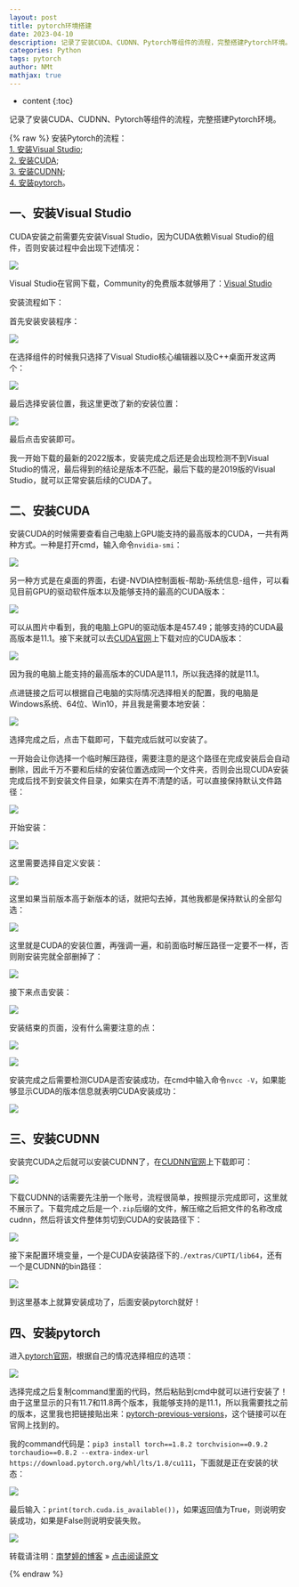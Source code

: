 ```yaml
---
layout: post
title: pytorch环境搭建
date: 2023-04-10
description: 记录了安装CUDA、CUDNN、Pytorch等组件的流程，完整搭建Pytorch环境。
categories: Python
tags: pytorch
author: NMt
mathjax: true
---
```


* content
{:toc}

记录了安装CUDA、CUDNN、Pytorch等组件的流程，完整搭建Pytorch环境。

<div style='display: none'>
@@@@
</div>





{% raw %}
安装Pytorch的流程：  
[1. 安装Visual Studio](#一安装visual-studio);  
[2. 安装CUDA](#二安装cuda);  
[3. 安装CUDNN](#三安装cudnn);  
[4. 安装pytorch](#四安装pytorch)。  

## 一、安装Visual Studio  

CUDA安装之前需要先安装Visual Studio，因为CUDA依赖Visual Studio的组件，否则安装过程中会出现下述情况：  

![][pt_01]  

Visual Studio在官网下载，Community的免费版本就够用了：[Visual Studio][link_01]  

安装流程如下：  

首先安装安装程序：  

![][pt_02]  

在选择组件的时候我只选择了Visual Studio核心编辑器以及C++桌面开发这两个：  

![][pt_03]  

最后选择安装位置，我这里更改了新的安装位置：  

![][pt_04]  

最后点击安装即可。  

我一开始下载的最新的2022版本，安装完成之后还是会出现检测不到Visual Studio的情况，最后得到的结论是版本不匹配，最后下载的是2019版的Visual Studio，就可以正常安装后续的CUDA了。  

## 二、安装CUDA  

安装CUDA的时候需要查看自己电脑上GPU能支持的最高版本的CUDA，一共有两种方式。一种是打开cmd，输入命令`nvidia-smi`：  

![][pt_05]  

另一种方式是在桌面的界面，右键-NVDIA控制面板-帮助-系统信息-组件，可以看见目前GPU的驱动软件版本以及能够支持的最高的CUDA版本：  

![][pt_06]  

可以从图片中看到，我的电脑上GPU的驱动版本是457.49；能够支持的CUDA最高版本是11.1。接下来就可以去[CUDA官网][link_02]上下载对应的CUDA版本：  

![][pt_07]  

因为我的电脑上能支持的最高版本的CUDA是11.1，所以我选择的就是11.1。  

点进链接之后可以根据自己电脑的实际情况选择相关的配置，我的电脑是Windows系统、64位、Win10，并且我是需要本地安装：  

![][pt_08]  

选择完成之后，点击下载即可，下载完成后就可以安装了。  

一开始会让你选择一个临时解压路径，需要注意的是这个路径在完成安装后会自动删除，因此千万不要和后续的安装位置选成同一个文件夹，否则会出现CUDA安装完成后找不到安装文件目录，如果实在弄不清楚的话，可以直接保持默认文件路径：  

![][pt_09]  

开始安装：  

![][pt_10]  

这里需要选择自定义安装：  

![][pt_11]

这里如果当前版本高于新版本的话，就把勾去掉，其他我都是保持默认的全部勾选：  

![][pt_12]  

这里就是CUDA的安装位置，再强调一遍，和前面临时解压路径一定要不一样，否则刚安装完就全部删掉了：  

![][pt_13]  

接下来点击安装：  

![][pt_14]  

安装结束的页面，没有什么需要注意的点：  

![][pt_15]  

![][pt_16]  

安装完成之后需要检测CUDA是否安装成功，在cmd中输入命令`nvcc -V`，如果能够显示CUDA的版本信息就表明CUDA安装成功：  

![][pt_17]  


## 三、安装CUDNN  

安装完CUDA之后就可以安装CUDNN了，在[CUDNN官网][link_03]上下载即可：  

![][pt_18]  

下载CUDNN的话需要先注册一个账号，流程很简单，按照提示完成即可，这里就不展示了。下载完成之后是一个`.zip`后缀的文件，解压缩之后把文件的名称改成cudnn，然后将该文件整体剪切到CUDA的安装路径下：  

![][pt_19]  

接下来配置环境变量，一个是CUDA安装路径下的`./extras/CUPTI/lib64`，还有一个是CUDNN的bin路径：  

![][pt_21]  

到这里基本上就算安装成功了，后面安装pytorch就好！  

## 四、安装pytorch  

进入[pytorch官网][link_04]，根据自己的情况选择相应的选项：  

![][pt_20]  

选择完成之后复制command里面的代码，然后粘贴到cmd中就可以进行安装了！由于这里显示的只有11.7和11.8两个版本，我能够支持的是11.1，所以我需要找之前的版本，这里我也把链接贴出来：[pytorch-previous-versions][link_05]，这个链接可以在官网上找到的。  

我的command代码是：`pip3 install torch==1.8.2 torchvision==0.9.2 torchaudio==0.8.2 --extra-index-url https://download.pytorch.org/whl/lts/1.8/cu111`，下面就是正在安装的状态：  

![][pt_22]  

最后输入：`print(torch.cuda.is_available())`，如果返回值为True，则说明安装成功，如果是False则说明安装失败。  

![][pt_23]  

转载请注明：[南梦婷的博客](https://norah2.github.io) » [点击阅读原文](https://norah2.github.io/2023/04/10/pytorch_install/) 

<!--本文用到的链接-->

[pt_01]: https://nora-blogimg.oss-cn-hangzhou.aliyuncs.com/BlogImage/80_Pytorch_install/01.png  
[pt_02]: https://nora-blogimg.oss-cn-hangzhou.aliyuncs.com/BlogImage/80_Pytorch_install/02.png  
[pt_03]: https://nora-blogimg.oss-cn-hangzhou.aliyuncs.com/BlogImage/80_Pytorch_install/03.png  
[pt_04]: https://nora-blogimg.oss-cn-hangzhou.aliyuncs.com/BlogImage/80_Pytorch_install/04.png  
[pt_05]: https://nora-blogimg.oss-cn-hangzhou.aliyuncs.com/BlogImage/80_Pytorch_install/05.png  
[pt_06]: https://nora-blogimg.oss-cn-hangzhou.aliyuncs.com/BlogImage/80_Pytorch_install/06.png  
[pt_07]: https://nora-blogimg.oss-cn-hangzhou.aliyuncs.com/BlogImage/80_Pytorch_install/07.png  
[pt_08]: https://nora-blogimg.oss-cn-hangzhou.aliyuncs.com/BlogImage/80_Pytorch_install/08.png  
[pt_09]: https://nora-blogimg.oss-cn-hangzhou.aliyuncs.com/BlogImage/80_Pytorch_install/09.png  
[pt_10]: https://nora-blogimg.oss-cn-hangzhou.aliyuncs.com/BlogImage/80_Pytorch_install/10.png  
[pt_11]: https://nora-blogimg.oss-cn-hangzhou.aliyuncs.com/BlogImage/80_Pytorch_install/11.png  
[pt_12]: https://nora-blogimg.oss-cn-hangzhou.aliyuncs.com/BlogImage/80_Pytorch_install/12.png  
[pt_13]: https://nora-blogimg.oss-cn-hangzhou.aliyuncs.com/BlogImage/80_Pytorch_install/13.png  
[pt_14]: https://nora-blogimg.oss-cn-hangzhou.aliyuncs.com/BlogImage/80_Pytorch_install/14.png  
[pt_15]: https://nora-blogimg.oss-cn-hangzhou.aliyuncs.com/BlogImage/80_Pytorch_install/15.png  
[pt_16]: https://nora-blogimg.oss-cn-hangzhou.aliyuncs.com/BlogImage/80_Pytorch_install/16.png  
[pt_17]: https://nora-blogimg.oss-cn-hangzhou.aliyuncs.com/BlogImage/80_Pytorch_install/17.png  
[pt_18]: https://nora-blogimg.oss-cn-hangzhou.aliyuncs.com/BlogImage/80_Pytorch_install/18.png  
[pt_19]: https://nora-blogimg.oss-cn-hangzhou.aliyuncs.com/BlogImage/80_Pytorch_install/19.png  
[pt_20]: https://nora-blogimg.oss-cn-hangzhou.aliyuncs.com/BlogImage/80_Pytorch_install/20.png  
[pt_21]: https://nora-blogimg.oss-cn-hangzhou.aliyuncs.com/BlogImage/80_Pytorch_install/21.png  
[pt_22]: https://nora-blogimg.oss-cn-hangzhou.aliyuncs.com/BlogImage/80_Pytorch_install/22.png  
[pt_23]: https://nora-blogimg.oss-cn-hangzhou.aliyuncs.com/BlogImage/80_Pytorch_install/23.png  

[link_01]: https://visualstudio.microsoft.com/zh-hans/downloads/  
[link_02]: https://developer.nvidia.com/cuda-toolkit-archive  
[link_03]: https://developer.nvidia.com/rdp/cudnn-download  
[link_04]: https://pytorch.org/  
[link_05]: https://pytorch.org/get-started/previous-versions/  

{% endraw %}
